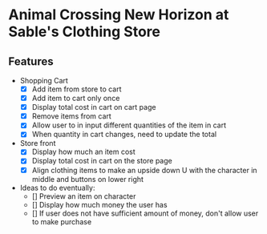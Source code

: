 # Animal Crossing New Horizon at Sable's Clothing Store

## Features

- Shopping Cart
    - [X] Add item from store to cart
    - [X] Add item to cart only once
    - [X] Display total cost in cart on cart page
    - [X] Remove items from cart
    - [X] Allow user to in input different quantities of the item in cart
    - [X] When quantity in cart changes, need to update the total 
- Store front
    - [X] Display how much an item cost
    - [X] Display total cost in cart on the store page
    - [X] Align clothing items to make an upside down U with the character in middle and buttons on lower right

- Ideas to do eventually:
    - [] Preview an item on character
    - [] Display how much money the user has
    - [] If user does not have sufficient amount of money, don't allow user to make purchase



